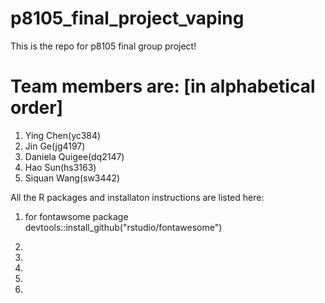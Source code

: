 # p8105_final_project_vaping
This is the repo for p8105 final group project!

# Team members are: [in alphabetical order]
1. Ying Chen(yc384)
2. Jin Ge(jg4197)
3. Daniela Quigee(dq2147)
4. Hao Sun(hs3163)
5. Siquan Wang(sw3442) 

All the R packages and installaton instructions are listed here:

1. for fontawsome package
devtools::install_github("rstudio/fontawesome")

2. 

3.

4.

5.

6.
